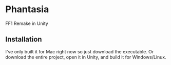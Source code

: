 # Phantasia
FF1 Remake in Unity

## Installation
I've only built it for Mac right now so just download the executable. Or download the entire project, open it in Unity, and build it for Windows/Linux.
